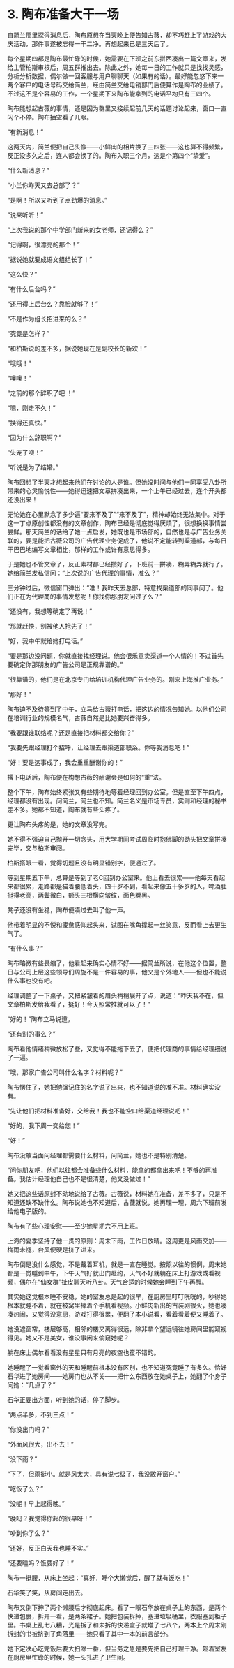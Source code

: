 # 3. 陶布准备大干一场

自简兰那里探得消息后，陶布原想在当天晚上便告知古薇，却不巧赶上了游戏的大庆活动，那件事遂被忘得一干二净。再想起来已是三天后了。

每个星期四都是陶布最忙碌的时候，她需要在下班之前东拼西凑出一篇文章来，发给主管柏斯审核后，周五群推出去。除此之外，她每一日的工作就只是找找灵感，分析分析数据，偶尔做一回客服与用户聊聊天（如果有的话）。最好能忽悠下来一两个客户的电话号码交给简兰，经由简兰交给电销部门后便算作是陶布的业绩了。不过这不是个容易的工作，一个星期下来陶布能拿到的电话平均只有三四个。

陶布能想起古薇的事情，还是因为群里又接续起前几天的话题讨论起来，窗口一直闪个不停。陶布抽空看了几眼。

“有新消息！”

这两天内，简兰便把自己头像——小鲜肉的相片换了三四张——这也算不得频繁，反正没多久之后，连人都会换了的。陶布入职三个月，这是个第四个“挚爱”。

“什么新消息？”

“小兰你昨天又去总部了？”

“是啊！所以又听到了点劲爆的消息。”

“说来听听！”

“上次我说的那个中学部门新来的女老师，还记得么？”

“记得啊，很漂亮的那个！”

“据说她就要成语文组组长了！”

“这么快？”

“有什么后台吗？”

“还用得上后台么？靠脸就够了！”

“不是作为组长招进来的么？”

“究竟是怎样？”

“和柏斯说的差不多，据说她现在是副校长的新欢！”

“哦哦！”

“噢噢！”

“之前的那个辞职了吧 ！”

“嗯，刚走不久！”

“换得还真快。”

“因为什么辞职啊？”

“失宠了呗！”

“听说是为了结婚。”

陶布回想了半天才想起来他们在讨论的人是谁。但她没时间与他们一同享受八卦所带来的心灵愉悦性——她得迅速把文章拼凑出来，一个上午已经过去，连个开头都还没出来！

无论她在心里默念了多少遍“要来不及了”“来不及了”，精神却始终无法集中。对于这一丁点原创性都没有的文章创作，陶布已经是彻底觉得厌烦了，很想换换事情尝尝鲜。那天简兰的话给了她一点启发，她既也是市场部的，自然也是与广告业务关联的，要是能把古薇公司的广告代理业务促成了，他说不定能转到渠道部，与每日干巴巴地编写文章相比，那样的工作或许有意思得多。

于是她也不管文章了，反正素材都已经攒好了，下班前一拼凑，糊弄糊弄就行了。她给简兰发私信问：“上次说的广告代理的事情，准么？”

三分钟过后，微信窗口弹出：“准！我昨天去总部，特意找渠道部的同事问了。他们正在为代理商的事情发愁呢！你找你那朋友问过了么？”

“还没有，我想等确定了再说！”

“那就赶快，别被他人抢先了！”

“好，我中午就给她打电话。”

“要是那边没问题，你就直接找经理说。他会很乐意卖渠道一个人情的！不过首先要确定你那朋友的广告公司是正规靠谱的。”

“很靠谱的，他们是在北京专门给培训机构代理广告业务的。刚来上海推广业务。”

“那好！”

陶布迫不及待等到了中午，立马给古薇打电话，把这边的情况告知她。以他们公司在培训行业的规模名气，古薇自然是比她要兴奋得多。

“我要跟谁联络呢？还是直接把材料都交给你？”

“我要先跟经理打个招呼，让经理去跟渠道部联系。你等我消息吧！”

“好！要是这事成了，我会重重酬谢你的！”

撂下电话后，陶布便在构想古薇的酬谢会是如何的“重”法。

整个下午，陶布始终紧张又有些期待地等着经理回到办公室。但是直至下午四点，经理都没有出现。问简兰，简兰也不知。简兰名义是市场专员，实则和经理的秘书差不多。她都不知道，陶布就有些头疼了。

更让陶布头疼的是，她的文章没写完。

她不得不强迫自己抛开一切念头，用大学期间考试周临时抱佛脚的劲头把文章拼凑完毕，交与柏斯审阅。

柏斯搭眼一看，觉得切题且没有明显错别字，便通过了。

等到星期五下午，总算是等到了老C回到办公室来。他上看去很累——他每天看起来都很累，走路都是猫着腰低着头，四十岁不到，看起来像五十多岁的人，啤酒肚挺得老高，两鬓微白，额头三根横向皱纹，面色黝黑。

凳子还没有坐稳，陶布便凑过去叫了他一声。

他带着明显的不悦和疲惫感仰起头来，试图在嘴角撑起一丝笑意，反而看上去更生气了。

“有什么事？”

陶布略微有些畏缩了，他看起来确实心情不好——据简兰所说，在他这个位置，整日与公司上层这些领导们周旋不是一件容易的事，他又是个外地人——但也不能说什么事也没有吧。

经理调整了一下桌子，又把紧皱着的眉头稍稍展开了点，说道：“昨天我不在，但文章柏斯发给我看了，挺好！今天照常推就可以了！”

“好的！”陶布立马说道。

“还有别的事么？”

陶布看他情绪稍微放松了些，又觉得不能拖下去了，便把代理商的事情给经理细说了一遍。

“哦，那家广告公司叫什么名字？材料呢？”

陶布愣住了，她把勉强记住的名字说了出来，也不知道说的准不准。材料确实没有。

“先让他们把材料准备好，交给我！我也不能空口给渠道经理说吧！”

“好的，我下周一交给您！”

“好！”

陶布没敢当面问经理都需要什么材料，问简兰，她也不是特别清楚。

“问你朋友吧，他们以往都会准备些什么材料，能拿的都拿出来吧！不够的再准备。我估计经理他自己也不是很清楚，他又没做过！”

她又把这些话原封不动地说给了古薇。古薇说，材料她在准备，差不多了，只是不知道还缺不缺什么。陶布说她也不知道后，古薇就说，她再理一理，周六下班前发给他电子版的。

陶布有了些心理安慰——至少她星期六不用上班。

上海的夏季坚持了他一贯的原则：周末下雨，工作日放晴。这周更是风雨交加——梅雨未褪，台风便硬是挤了进来。

陶布倒是没什么感觉，不是戴着耳机，就是一直在睡觉。按照以往的惯例，周末她都是一觉睡到中午，下午天气好就出门赴约，天气不好就躺在床上打游戏或看视频，偶尔在“仙女群”扯皮聊天听八卦。天气合适的时候她会睡到下午再醒。

其实她这觉根本睡不安稳，她的室友总是起的很早，在厨房里叮叮咣咣的，吵得她根本就睡不着，就在被窝里捧着个手机看视频。小鲜肉新出的古装剧很火，她也凑凑热闹，又觉得没意思，游戏打得很累，便翻了本小说看，看着看着便又睡着了。

她没遮窗帘，楼层够高，相邻的楼又离得很远，除非拿个望远镜往她房间里能窥视得见。她又不是美女，谁没事闲来偷窥她呢？

躺在床上偶尔看看没有星星只有月亮的夜空也蛮不错的。

她睡醒了一觉看窗外的天和睡醒前根本没有区别，也不知道究竟睡了有多久。恰好石华进了她房间——她房门也从不关——把什么东西放在她桌子上，她翻了个身子问她：“几点了？”

石华正要出方面，听到她的话，停了脚步。

“两点半多，不到三点！”

“你没出门吗？”

“外面风很大，出不去！”

“没下雨？”

“下了，但雨挺小。就是风太大，具有说七级了，我没敢开窗户。”

“吃饭了么？”

“没呢！早上起得晚。”

“晚吗？我觉得你起的很早呀！”

“吵到你了么？”

“还好，反正白天我也睡不实。”

“还要睡吗？饭要好了！”

陶布一挺腰，从床上坐起：“真好，睡个大懒觉后，醒了就有饭吃！”

石华笑了笑，从房间走出去。

陶布又倒下抻了两个懒腰后才彻底起床。看了一眼石华放在桌子上的东西，是两个快递包裹，拆开一看，是两条裙子。她把包装拆掉，塞进垃圾桶里，衣服塞到柜子里。书桌上乱七八糟，光是拆了和未拆的快递盒子就堆了七八个，两本上个周末刚拆封的书被挤到了角落里——她只看了其中一本的前言部分。

她下定决心吃完饭后要大扫除一番，但当务之急是要先把自己打理干净。趁着室友在厨房里忙碌的时候，她一头扎进了卫生间。
